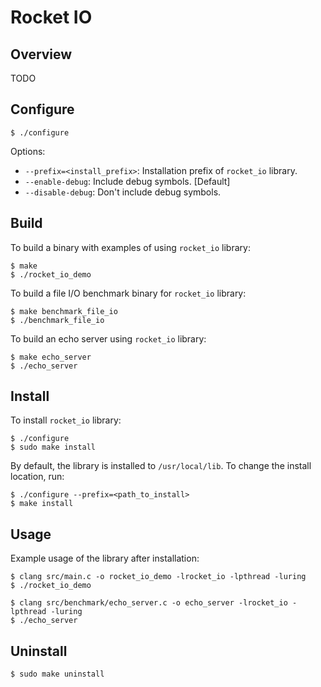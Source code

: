 # Rocket IO

## Overview
TODO

## Configure
```
$ ./configure
```

Options:
* `--prefix=<install_prefix>`: Installation prefix of `rocket_io` library.
* `--enable-debug`: Include debug symbols. [Default]
* `--disable-debug`: Don't include debug symbols.

## Build
To build a binary with examples of using `rocket_io` library:

```
$ make
$ ./rocket_io_demo
```

To build a file I/O benchmark binary for `rocket_io` library:
```
$ make benchmark_file_io
$ ./benchmark_file_io
```

To build an echo server using `rocket_io` library:
```
$ make echo_server
$ ./echo_server
```

## Install
To install `rocket_io` library:

```
$ ./configure
$ sudo make install
```

By default, the library is installed to `/usr/local/lib`. To change the install
location, run:
```
$ ./configure --prefix=<path_to_install>
$ make install
```

## Usage
Example usage of the library after installation:
```
$ clang src/main.c -o rocket_io_demo -lrocket_io -lpthread -luring
$ ./rocket_io_demo

$ clang src/benchmark/echo_server.c -o echo_server -lrocket_io -lpthread -luring
$ ./echo_server
```

## Uninstall
```
$ sudo make uninstall
```
